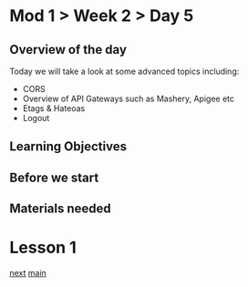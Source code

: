 # Mod 1 > Week 2 > Day 5

## Overview of the day
Today we will take a look at some advanced topics including:
* CORS
* Overview of API Gateways such as Mashery, Apigee etc
* Etags & Hateoas
* Logout

## Learning Objectives

## Before we start

## Materials needed

# Lesson 1

[next](/swe/mod2/wk1/day1.html)
[main](/swe)
